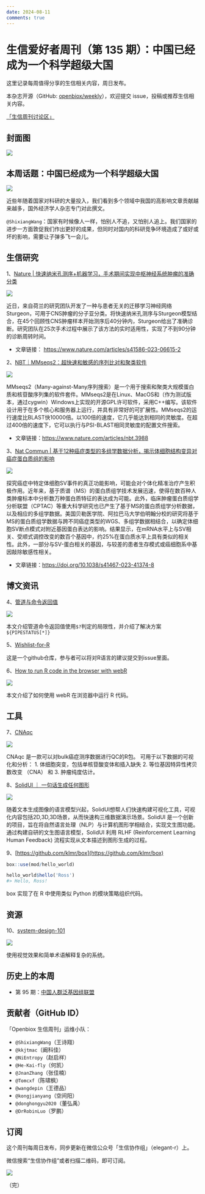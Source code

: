 ```yaml
---
date: 2024-08-11
comments: true
---
```


# 生信爱好者周刊（第 135 期）：中国已经成为一个科学超级大国

这里记录每周值得分享的生信相关内容，周日发布。

本杂志开源（GitHub: [openbiox/weekly](https://github.com/openbiox/weekly)），欢迎提交 issue，投稿或推荐生信相关内容。

[「生信周刊讨论区」](https://github.com/openbiox/weekly/discussions)

## 封面图

![](https://github.com/user-attachments/assets/9238f818-d6be-4a7b-80b3-36d783dc0f50)


## 本周话题：中国已经成为一个科学超级大国

![](https://github.com/openbiox/weekly/assets/25057508/8fdf17d2-c749-4a2f-9c36-0d9c2a607dba)

近些年随着国家对科研的大量投入，我们看到多个领域中我国的高影响文章贡献越来越多，国外经济学人杂志专门对此撰文。

`@ShixiangWang`：国家有时候像人一样，怕别人不追，又怕别人追上。我们国家的进步一方面敦促我们作出更好的成果，但同时对国内的科研竞争环境造成了或好或坏的影响，需要让子弹多飞一会儿。

## 生信研究

1、[Nature | 快速纳米孔测序+机器学习，手术期间实现中枢神经系统肿瘤的准确分类](https://mp.weixin.qq.com/s/bOImrshTU8VXhJKQ8KO07w)

![](https://github.com/user-attachments/assets/8585ca6f-702a-407f-8c55-e9c351787607)

近日，来自荷兰的研究团队开发了一种与患者无关的迁移学习神经网络Sturgeon，可用于CNS肿瘤的分子亚分类。将快速纳米孔测序与Sturgeon模型结合，在45个回顾性CNS肿瘤样本开始测序后40分钟内，Sturgeon给出了准确诊断。研究团队在25次手术过程中展示了该方法的实时适用性，实现了不到90分钟的诊断周转时间。

- 文章链接： https://www.nature.com/articles/s41586-023-06615-2

2、[NBT｜MMseqs2：超快速和敏感的序列比对和聚类软件](https://mp.weixin.qq.com/s/TvdmZ_TBGv5zpKCQKFLcBA)

![](https://github.com/user-attachments/assets/421a4e19-4da1-4e69-9389-ecb17bef2a8f)

MMseqs2（Many-against-Many序列搜索）是一个用于搜索和聚类大规模蛋白质和核苷酸序列集的软件套件。MMseqs2是在Linux、MacOS和（作为测试版本，通过cygwin）Windows上实现的开源GPL许可软件，采用C++编写。该软件设计用于在多个核心和服务器上运行，并具有非常好的可扩展性。MMseqs2的运行速度比BLAST快10000倍。以100倍的速度，它几乎能达到相同的灵敏度。在超过400倍的速度下，它可以执行与PSI-BLAST相同灵敏度的配置文件搜索。


- 文章链接：https://www.nature.com/articles/nbt.3988

3、[Nat Commun | 基于12种癌症类型的多组学数据分析，揭示体细胞结构变异对癌症蛋白质组的影响](https://mp.weixin.qq.com/s/kai8RQQOE7Bve1KofVQnIA)

![](https://github.com/user-attachments/assets/5d0c0d73-0cbb-47b8-b97d-30857c887ad5)

探究癌症中特定体细胞SV事件的真正功能影响，可能会对个体化精准治疗产生积极作用。近年来，基于质谱（MS）的蛋白质组学技术发展迅速，使得在数百种人类肿瘤标本中分析数万种蛋白质特征的表达成为可能。此外，临床肿瘤蛋白质组学分析联盟（CPTAC）等重大科学研究也已产生了基于MS的蛋白质组学分析数据，以及相应的多组学数据。美国贝勒医学院、阿拉巴马大学伯明翰分校的研究将基于MS的蛋白质组学数据与跨不同癌症类型的WGS、多组学数据相结合，以确定体细胞SV断点模式对附近基因蛋白表达的影响。结果显示，在mRNA水平上与SV相关、受顺式调控改变的数百个基因中，约25%在蛋白质水平上具有类似的相关性。此外，一部分与SV-蛋白相关的基因，与较差的患者生存模式或癌细胞系中基因敲除敏感性相关。

- 文章链接：https://doi.org/10.1038/s41467-023-41374-8



## 博文资讯

4、[管道与命令返回值](https://mp.weixin.qq.com/s/1tNDTvit9rDoSdSAwkomyQ)

![](https://github.com/user-attachments/assets/4391360e-f99f-43fa-b6e1-66134f73a8df)

本文介绍管道命令返回值使用`$?`判定的局限性，并介绍了解决方案`${PIPESTATUS[*]}`

5、[Wishlist-for-R](https://github.com/HenrikBengtsson/Wishlist-for-R)

这是一个github仓库，参与者可以将对R语言的建议提交到issue里面。

6、[How to run R code in the browser with webR](https://blog.djnavarro.net/posts/2023-04-09_webr/)

![](https://github.com/user-attachments/assets/b38a3565-1e3f-44c3-b959-d44dc9bb0ce8)

本文介绍了如何使用 webR 在浏览器中运行 R 代码。


## 工具
 
 
7、[CNAqc](https://github.com/caravagnalab/CNAqc/)

![](https://github.com/user-attachments/assets/98a6c0d2-0edc-4a7c-a44e-ece802095e8a)

CNAqc 是一款可以对bulk癌症测序数据进行QC的R包。 可用于以下数据的可视化和分析： 1.  体细胞突变，包括单核苷酸变体和插入缺失 2. 等位基因特异性拷贝数改变 （CNA） 和 3. 肿瘤纯度估计。

8、[SolidUI ｜ 一句话生成任何图形](https://github.com/CloudOrc/SolidUI)

![](https://github.com/user-attachments/assets/51f38c89-6bcd-4a56-a288-1dcf2585e5d1)

随着文本生成图像的语言模型兴起，SolidUI想帮人们快速构建可视化工具，可视化内容包括2D,3D,3D场景，从而快速构三维数据演示场景。SolidUI 是一个创新的项目，旨在将自然语言处理（NLP）与计算机图形学相结合，实现文生图功能。通过构建自研的文生图语言模型，SolidUI 利用 RLHF (Reinforcement Learning Human Feedback) 流程实现从文本描述到图形生成的过程。


9、[https://github.com/klmr/box](https://github.com/klmr/box)

```r
box::use(mod/hello_world)

hello_world$hello('Ross')
#> Hello, Ross!
```

box 实现了在 R 中使用类似 Python 的模块策略组织代码。


## 资源

10、[system-design-101](https://github.com/ByteByteGoHq/system-design-101)

![](https://github.com/user-attachments/assets/9d1f7d4e-e15c-47e8-959e-6a0a48c142ec)

使用视觉效果和简单术语解释复杂的系统。

## 历史上的本周

- 第 95 期：[中国人群泛基因组联盟](https://mp.weixin.qq.com/s/NW3leIwLOADiYYePGPoKEw)

## 贡献者（GitHub ID）

「Openbiox 生信周刊」运维小队：

- `@ShixiangWang`（王诗翔）
- `@kkjtmac`（阚科佳）
- `@NiEntropy`（赵启祥）
- `@He-Kai-fly`（何凯）
- `@JnanZhang`（张佳楠）
- `@Tomcxf`（陈啸枫）
- `@wangdepin`（王德品）
- `@kongjianyang`（空间阳）
- `@donghongyu2020`（董弘禹）
- `@DrRobinLuo`（罗鹏）

## 订阅

这个周刊每周日发布，同步更新在微信公众号「生信协作组」（elegant-r）上。

微信搜索“生信协作组”或者扫描二维码，即可订阅。

![](https://cdn.nlark.com/yuque/0/2022/png/471931/1648306398708-897e7ad4-6008-40f8-9200-ddee834b09a7.png)

（完）

